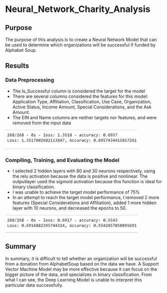# Neural_Network_Charity_Analysis

## Purpose
The purpose of this analysis is to create a Neural Network Model that can be used to determine which organizations will be successful if funded by Alphabet Soup.

## Results

### Data Preprocessing
- The Is_Successful column is considered the target for the model
- There are several columns considered the features for this model: Application Type, Affiliation, Classification, Use Case, Organization, Active Status, Income Amount, Special Considerations, and the Ask Amount.
- The EIN and Name columns are neither targets nor features, and were removed from the input data

![Accuracy1](./Resources/Accuracy1.png)

### Compiling, Training, and Evaluating the Model
- I selected 2 hidden layers with 80 and 30 neurons respectively, using the relu activation because the data is positive and nonlinear. The outputlayer used the sigmoid activation because this function is ideal for binary classification.
- I was unable to achieve the target model performance of 75%
- In an attempt to reach the target model performance, I removed 2 more features (Special Considerations and Affiliation), added 1 more hidden layer with 10 neurons, and decreased the epochs to 50.

![Accuracy2](./Resources/Accuracy2.png)

## Summary
In summary, it is difficult to tell whether an organization will be successful from a donation from AlphabetSoup based on the data we have. A Support Vector Machine Model may be more effective because it can focus on the bigger picture of the data, and specializes in binary classification. From what I can see, the Deep Learning Model is unable to interpret this particular data successfully.